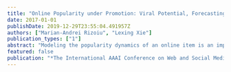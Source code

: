 ```yaml
---
title: "Online Popularity under Promotion: Viral Potential, Forecasting, and the Economics of Time"
date: 2017-01-01
publishDate: 2019-12-29T23:55:04.491957Z
authors: ["Marian-Andrei Rizoiu", "Lexing Xie"]
publication_types: ["1"]
abstract: "Modeling the popularity dynamics of an online item is an important open problem in computational social science. This paper presents an in-depth study of popularity dynamics under external promotions, especially in predicting popularity jumps of online videos, and determining effective and efficient schedules to promote online content. The recently-proposed Hawkes Intensity Process (HIP) models popularity as a non-linear interplay between exogenous stimuli and the endogenous reaction. We propose two novel metrics based on HIP: to describe popularity gain per unit of promotion, and to quantify the time it takes for such effects to unfold. We make increasingly accurate forecasts of future popularity by including information about the intrinsic properties of the video, promotions it receives, and the non-linear effects of popularity ranking. We illustrate by simulation the interplay between the unfolding of popularity over time, and the time-sensitive value of resources. Lastly, our model lends a novel explanation of the commonly adopted periodic and constant promotion strategy in advertising, as increasing the perceived viral potential. This study provides quantitative guidelines about setting promotion schedules considering content virality, timing, and economics."
featured: false
publication: "*The International AAAI Conference on Web and Social Media (ICWSM)*"
---
```


